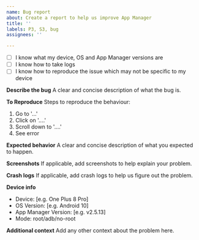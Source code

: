 ```yaml
---
name: Bug report
about: Create a report to help us improve App Manager
title: ''
labels: P3, S3, bug
assignees: ''

---
```


<!--
Your issue will be closed without warning if you don't check at least two items.
-->
- [ ] I know what my device, OS and App Manager versions are
- [ ] I know how to take logs
- [ ] I know how to reproduce the issue which may not be specific to my device

**Describe the bug**
A clear and concise description of what the bug is.

**To Reproduce**
Steps to reproduce the behaviour:
1. Go to '...'
2. Click on '....'
3. Scroll down to '....'
4. See error

**Expected behavior**
A clear and concise description of what you expected to happen.

**Screenshots**
If applicable, add screenshots to help explain your problem.

**Crash logs**
If applicable, add crash logs to help us figure out the problem.

**Device info**
 - Device: [e.g. One Plus 8 Pro]
 - OS Version: [e.g. Android 10]
 - App Manager Version: [e.g. v2.5.13]
 - Mode: root/adb/no-root

**Additional context**
Add any other context about the problem here.
